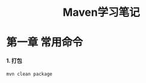 <h1 style="font-weight:bold;"><center>Maven学习笔记</center></h1>

# 第一章 常用命令

#### 1. 打包

`mvn clean package`

